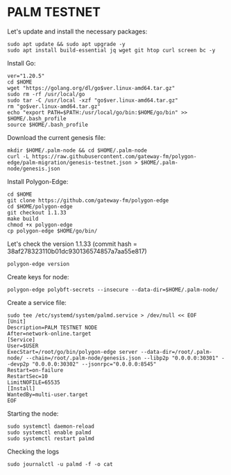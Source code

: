 # PALM TESTNET

Let's update and install the necessary packages:
````
sudo apt update && sudo apt upgrade -y
sudo apt install build-essential jq wget git htop curl screen bc -y
````
Install Go:
````
ver="1.20.5"
cd $HOME
wget "https://golang.org/dl/go$ver.linux-amd64.tar.gz"
sudo rm -rf /usr/local/go
sudo tar -C /usr/local -xzf "go$ver.linux-amd64.tar.gz"
rm "go$ver.linux-amd64.tar.gz"
echo "export PATH=$PATH:/usr/local/go/bin:$HOME/go/bin" >> $HOME/.bash_profile
source $HOME/.bash_profile
````
Download the current genesis file:
````
mkdir $HOME/.palm-node && cd $HOME/.palm-node
curl -L https://raw.githubusercontent.com/gateway-fm/polygon-edge/palm-migration/genesis-testnet.json > $HOME/.palm-node/genesis.json
````
Install Polygon-Edge:
````
cd $HOME
git clone https://github.com/gateway-fm/polygon-edge
cd $HOME/polygon-edge
git checkout 1.1.33
make build
chmod +x polygon-edge
cp polygon-edge $HOME/go/bin/
````
Let's check the version 1.1.33 (commit hash = 38af278323110b01dc930136574857a7aa55e817)
````
polygon-edge version
````
Create keys for node:
````
polygon-edge polybft-secrets --insecure --data-dir=$HOME/.palm-node/
````
Create a service file:
````
sudo tee /etc/systemd/system/palmd.service > /dev/null << EOF
[Unit]
Description=PALM TESTNET NODE
After=network-online.target
[Service]
User=$USER
ExecStart=/root/go/bin/polygon-edge server --data-dir=/root/.palm-node/ --chain=/root/.palm-node/genesis.json --libp2p "0.0.0.0:30301" --devp2p "0.0.0.0:30302" --jsonrpc="0.0.0.0:8545"
Restart=on-failure
RestartSec=10
LimitNOFILE=65535
[Install]
WantedBy=multi-user.target
EOF
````
Starting the node:
````
sudo systemctl daemon-reload
sudo systemctl enable palmd
sudo systemctl restart palmd
````
Checking the logs
````
sudo journalctl -u palmd -f -o cat
````

